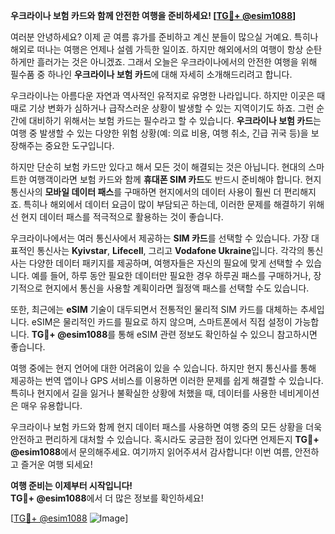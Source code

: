 **우크라이나 보험 카드와 함께 안전한 여행을 준비하세요! [[TG💪+ @esim1088](https://t.me/s/esim1088)]**

여러분 안녕하세요? 이제 곧 여름 휴가를 준비하고 계신 분들이 많으실 거예요. 특히나 해외로 떠나는 여행은 언제나 설렘 가득한 일이죠. 하지만 해외에서의 여행이 항상 순탄하게만 흘러가는 것은 아니겠죠. 그래서 오늘은 우크라이나에서의 안전한 여행을 위해 필수품 중 하나인 **우크라이나 보험 카드**에 대해 자세히 소개해드리려고 합니다.

우크라이나는 아름다운 자연과 역사적인 유적지로 유명한 나라입니다. 하지만 이곳은 때때로 기상 변화가 심하거나 급작스러운 상황이 발생할 수 있는 지역이기도 하죠. 그런 순간에 대비하기 위해서는 보험 카드는 필수라고 할 수 있습니다. **우크라이나 보험 카드**는 여행 중 발생할 수 있는 다양한 위험 상황(예: 의료 비용, 여행 취소, 긴급 귀국 등)을 보장해주는 중요한 도구입니다.

하지만 단순히 보험 카드만 있다고 해서 모든 것이 해결되는 것은 아닙니다. 현대의 스마트한 여행객이라면 보험 카드와 함께 **휴대폰 SIM 카드**도 반드시 준비해야 합니다. 현지 통신사의 **모바일 데이터 패스**를 구매하면 현지에서의 데이터 사용이 훨씬 더 편리해지죠. 특히나 해외에서 데이터 요금이 많이 부담되곤 하는데, 이러한 문제를 해결하기 위해선 현지 데이터 패스를 적극적으로 활용하는 것이 좋습니다.

우크라이나에서는 여러 통신사에서 제공하는 **SIM 카드**를 선택할 수 있습니다. 가장 대표적인 통신사는 **Kyivstar**, **Lifecell**, 그리고 **Vodafone Ukraine**입니다. 각각의 통신사는 다양한 데이터 패키지를 제공하며, 여행자들은 자신의 필요에 맞게 선택할 수 있습니다. 예를 들어, 하루 동안 필요한 데이터만 필요한 경우 하루권 패스를 구매하거나, 장기적으로 현지에서 통신을 사용할 계획이라면 월정액 패스를 선택할 수도 있습니다.

또한, 최근에는 **eSIM** 기술이 대두되면서 전통적인 물리적 SIM 카드를 대체하는 추세입니다. eSIM은 물리적인 카드를 필요로 하지 않으며, 스마트폰에서 직접 설정이 가능합니다. **TG💪+ @esim1088**를 통해 eSIM 관련 정보도 확인하실 수 있으니 참고하시면 좋습니다.

여행 중에는 현지 언어에 대한 어려움이 있을 수 있습니다. 하지만 현지 통신사를 통해 제공하는 번역 앱이나 GPS 서비스를 이용하면 이러한 문제를 쉽게 해결할 수 있습니다. 특히나 현지에서 길을 잃거나 불확실한 상황에 처했을 때, 데이터를 사용한 네비게이션은 매우 유용합니다.

우크라이나 보험 카드와 함께 현지 데이터 패스를 사용하면 여행 중의 모든 상황을 더욱 안전하고 편리하게 대처할 수 있습니다. 혹시라도 궁금한 점이 있다면 언제든지 **TG💪+ @esim1088**에서 문의해주세요. 여기까지 읽어주셔서 감사합니다! 이번 여름, 안전하고 즐거운 여행 되세요!

**여행 준비는 이제부터 시작입니다!**  
**TG💪+ @esim1088**에서 더 많은 정보를 확인하세요!  

[[TG💪+ @esim1088](https://t.me/s/esim1088) ![Image](https://i.postimg.cc/Y0z9fWf4/image.png)]